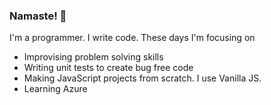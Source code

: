 ### Namaste! 👋

I'm a programmer. I write code. These days I'm focusing on

- Improvising problem solving skills
- Writing unit tests to create bug free code
- Making JavaScript projects from scratch. I use Vanilla JS.
- Learning Azure
<!--
**rasik210/rasik210** is a ✨ _special_ ✨ repository because its `README.md` (this file) appears on your GitHub profile.

Here are some ideas to get you started:

- 🔭 I’m currently working on ...
- 🌱 I’m currently learning ...
- 👯 I’m looking to collaborate on ...
- 🤔 I’m looking for help with ...
- 💬 Ask me about ...
- 📫 How to reach me: ...
- 😄 Pronouns: ...
- ⚡ Fun fact: ...
-->
